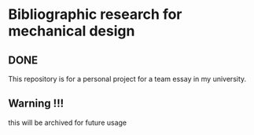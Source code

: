 # Bibliographic research for mechanical design
## DONE
This repository is for a personal project for a team essay in my 
university.

## Warning !!!
this will be archived for future usage
